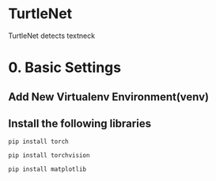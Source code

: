 # TurtleNet
TurtleNet detects textneck

# 0. Basic Settings

## Add New Virtualenv Environment(venv)

## Install the following libraries

```
pip install torch
```

```
pip install torchvision
```

```
pip install matplotlib
```
